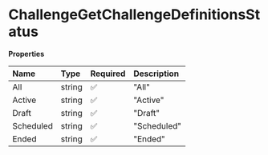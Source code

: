# ChallengeGetChallengeDefinitionsStatus

**Properties**

| Name      | Type   | Required | Description |
| :-------- | :----- | :------- | :---------- |
| All       | string | ✅       | "All"       |
| Active    | string | ✅       | "Active"    |
| Draft     | string | ✅       | "Draft"     |
| Scheduled | string | ✅       | "Scheduled" |
| Ended     | string | ✅       | "Ended"     |

<!-- This file was generated by liblab | https://liblab.com/ -->
